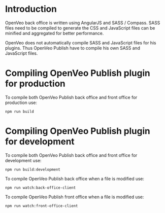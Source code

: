 # Introduction

OpenVeo back office is written using AngularJS and SASS / Compass. SASS files need to be compiled to generate the CSS and JavaScript files can be minified and aggregated for better performance.

OpenVeo does not automatically compile SASS and JavaScript files for his plugins. Thus OpenVeo Publish have to compile his own SASS and JavaScript files.

# Compiling OpenVeo Publish plugin for production

To compile both OpenVeo Publish back office and front office for production use:

    npm run build

# Compiling OpenVeo Publish plugin for development

To compile both OpenVeo Publish back office and front office for development use:

    npm run build:development

To compile OpenVeo Publish back office when a file is modified use:

    npm run watch:back-office-client

To compile OpenVeo Publish front office when a file is modified use:

    npm run watch:front-office-client
